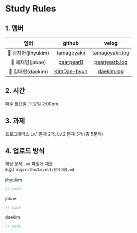 # Study Rules
## 1. 멤버
|멤버|github|velog|
|:--:|:--:|:--:|
|🐥 김지현(jihyukim)|[tamagoyakii](https://github.com/tamagoyakii)|[tamagoyakii.log](https://velog.io/@tamagoyakii)|
|🐰 배재영(jabae)|[pearpearB](https://github.com/pearpearB)|[pearpearb.log](https://velog.io/@pearpearb)|
|🐻 김대현(daekim)|[KimDae-hyun](https://github.com/KimDae-hyun)|[daekim.log](https://velog.io/@dev_kdh)|
## 2. 시간
매주 월요일, 목요일 2:00pm
## 3. 과제
프로그래머스 Lv.1 문제 2개, Lv.2 문제 3개 (총 5문제)
## 4. 업로드 방식
해당 문제 `.md` 파일에 제출<br>
e.g.) `algorithm/Level1/문제이름.md`<br><br>
jihyukim
```js
// code
```
jabae
```js
// code
```
daekim
```js
// code
```
